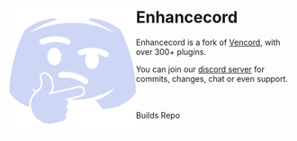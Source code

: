 # Enhancecord [<img src="https://github.com/Enhancecord/Enhancecord/blob/main/browser/icon.png?raw=true" width="225" align="left" alt="Enhancecord">](https://github.com/Enhancecord/Enhancecord)

Enhancecord is a fork of [Vencord](https://github.com/Vendicated/Vencord), with over 300+ plugins.

You can join our [discord server](https://discord.gg/5Xh2W87egW) for commits, changes, chat or even support.<br><br></br>

Builds Repo

